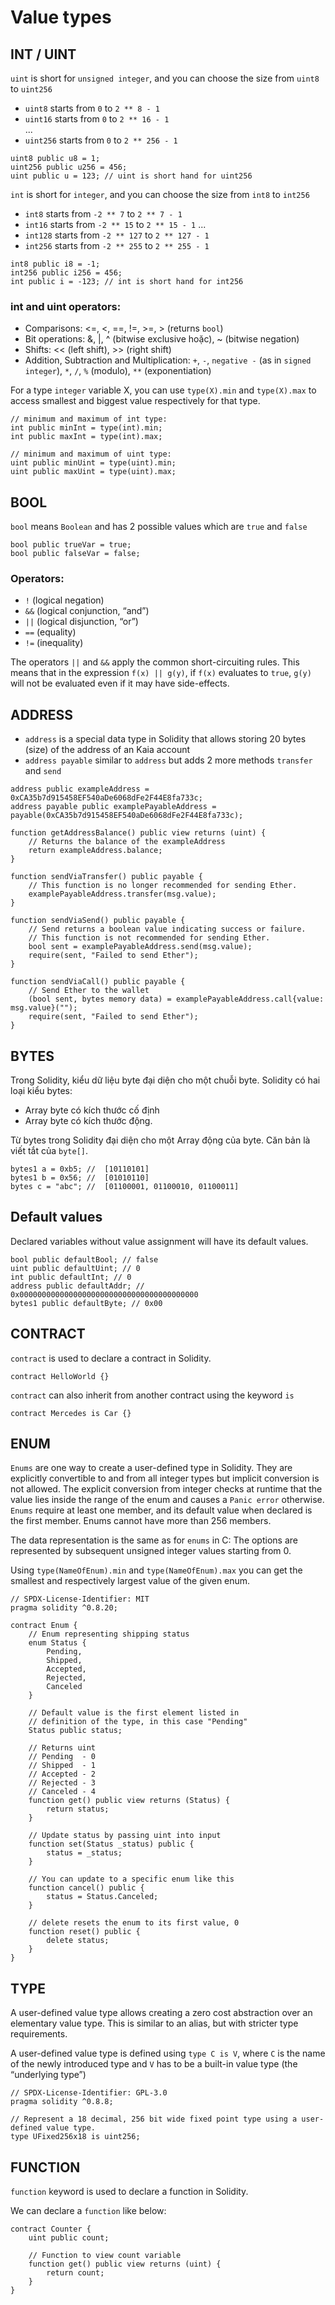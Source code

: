 # Value types

## INT / UINT
`uint` is short for `unsigned integer`, and you can choose the size from `uint8` to `uint256`   
- `uint8` starts from `0` to `2 ** 8 - 1`  
- `uint16` starts from `0` to `2 ** 16 - 1`  
...  
- `uint256` starts from `0` to `2 ** 256 - 1`  

```solidity
uint8 public u8 = 1;
uint256 public u256 = 456;
uint public u = 123; // uint is short hand for uint256
```
`int` is short for `integer`, and you can choose the size from `int8` to `int256`
- `int8` starts from `-2 ** 7` to `2 ** 7 - 1`
- `int16` starts from `-2 ** 15` to `2 ** 15 - 1`
...
- `int128` starts from `-2 ** 127` to `2 ** 127 - 1`
- `int256` starts from `-2 ** 255` to `2 ** 255 - 1`

```solidity
int8 public i8 = -1;
int256 public i256 = 456;
int public i = -123; // int is short hand for int256
```
### int and uint operators:

- Comparisons: <=, <, ==, !=, >=, > (returns `bool`)
- Bit operations: &, |, ^ (bitwise exclusive hoặc), ~ (bitwise negation)
- Shifts: << (left shift), >> (right shift)
- Addition, Subtraction and Multiplication: `+`, `-`, `negative -` (as in `signed integer`), `*`, `/`, `%` (modulo), `**` (exponentiation)

For a type `integer` variable X, you can use `type(X).min` and `type(X).max` to access smallest and biggest value respectively for that type.

```solidity
// minimum and maximum of int type: 
int public minInt = type(int).min;
int public maxInt = type(int).max;

// minimum and maximum of uint type:
uint public minUint = type(uint).min;
uint public maxUint = type(uint).max;
```

## BOOL
`bool` means `Boolean` and has 2 possible values which are `true` and `false`

```solidity
bool public trueVar = true;
bool public falseVar = false;
```

### Operators:
- `!` (logical negation)
- `&&` (logical conjunction, “and”)
- `||` (logical disjunction, “or”)
- `==` (equality)
- `!=` (inequality)

The operators `||` and `&&` apply the common short-circuiting rules. This means that in the expression `f(x) || g(y)`, if `f(x)` evaluates to `true`, `g(y)` will not be evaluated even if it may have side-effects.

## ADDRESS
- `address` is a special data type in Solidity that allows storing 20 bytes (size) of the address of an Kaia account
- `address payable` similar to `address` but adds 2 more methods `transfer` and `send`

```solidity  
address public exampleAddress = 0xCA35b7d915458EF540aDe6068dFe2F44E8fa733c;
address payable public examplePayableAddress = payable(0xCA35b7d915458EF540aDe6068dFe2F44E8fa733c);

function getAddressBalance() public view returns (uint) {
    // Returns the balance of the exampleAddress
    return exampleAddress.balance;
}

function sendViaTransfer() public payable {
    // This function is no longer recommended for sending Ether.
    examplePayableAddress.transfer(msg.value);
}

function sendViaSend() public payable {
    // Send returns a boolean value indicating success or failure.
    // This function is not recommended for sending Ether.
    bool sent = examplePayableAddress.send(msg.value);
    require(sent, "Failed to send Ether");
}

function sendViaCall() public payable {
    // Send Ether to the wallet
    (bool sent, bytes memory data) = examplePayableAddress.call{value: msg.value}("");
    require(sent, "Failed to send Ether");
}
```

## BYTES
Trong Solidity, kiểu dữ liệu byte đại diện cho một chuỗi byte. 
Solidity có hai loại kiểu bytes:

 - Array byte có kích thước cố định
 - Array byte có kích thước động.

Từ bytes trong Solidity đại diện cho một Array động của byte. Căn bản là viết tắt của `byte[]`.

```solidity
bytes1 a = 0xb5; //  [10110101]
bytes1 b = 0x56; //  [01010110]
bytes c = "abc"; //  [01100001, 01100010, 01100011]
```

## Default values
Declared variables without value assignment will have its default values.

```solidity
bool public defaultBool; // false
uint public defaultUint; // 0
int public defaultInt; // 0
address public defaultAddr; // 0x0000000000000000000000000000000000000000
bytes1 public defaultByte; // 0x00
```

## CONTRACT
`contract` is used to declare a contract in Solidity.

```solidity
contract HelloWorld {}
```

`contract` can also inherit from another contract using the keyword `is`
```solidity
contract Mercedes is Car {}
```

## ENUM
`Enums` are one way to create a user-defined type in Solidity. They are explicitly convertible to and from all integer types but implicit conversion is not allowed. The explicit conversion from integer checks at runtime that the value lies inside the range of the enum and causes a `Panic error` otherwise. `Enums` require at least one member, and its default value when declared is the first member. Enums cannot have more than 256 members.

The data representation is the same as for `enums` in C: The options are represented by subsequent unsigned integer values starting from 0.

Using `type(NameOfEnum).min` and `type(NameOfEnum).max` you can get the smallest and respectively largest value of the given enum.

```solidity
// SPDX-License-Identifier: MIT
pragma solidity ^0.8.20;

contract Enum {
    // Enum representing shipping status
    enum Status {
        Pending,
        Shipped,
        Accepted,
        Rejected,
        Canceled
    }

    // Default value is the first element listed in
    // definition of the type, in this case "Pending"
    Status public status;

    // Returns uint
    // Pending  - 0
    // Shipped  - 1
    // Accepted - 2
    // Rejected - 3
    // Canceled - 4
    function get() public view returns (Status) {
        return status;
    }

    // Update status by passing uint into input
    function set(Status _status) public {
        status = _status;
    }

    // You can update to a specific enum like this
    function cancel() public {
        status = Status.Canceled;
    }

    // delete resets the enum to its first value, 0
    function reset() public {
        delete status;
    }
}
```

## TYPE
A user-defined value type allows creating a zero cost abstraction over an elementary value type. This is similar to an alias, but with stricter type requirements.

A user-defined value type is defined using `type C is V`, where `C` is the name of the newly introduced type and `V` has to be a built-in value type (the “underlying type”)

```solidity
// SPDX-License-Identifier: GPL-3.0
pragma solidity ^0.8.8;

// Represent a 18 decimal, 256 bit wide fixed point type using a user-defined value type.
type UFixed256x18 is uint256;
```

## FUNCTION
`function` keyword is used to declare a function in Solidity.

We can declare a `function` like below:

```solidity
contract Counter {
    uint public count;

    // Function to view count variable
    function get() public view returns (uint) {
        return count;
    }
}
```
